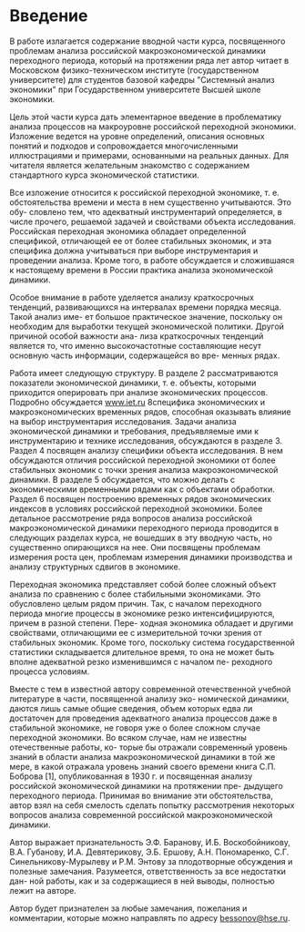 # Введение 

В работе излагается содержание вводной части курса, посвященного проблемам анализа российской макроэкономической динамики переходного периода, который на протяжении ряда лет автор читает в Московском физико-техническом институте (государственном университете) для студентов базовой кафедры "Системный анализ экономики" при Государственном университете Высшей школе экономики. 

Цель этой части курса дать элементарное введение в проблематику анализа процессов на макроуровне российской переходной экономики. Изложение ведется на уровне определений, описания основных понятий и подходов и сопровождается многочисленными иллюстрациями и примерами, основанными на реальных данных. Для читателя является желательным знакомство с содержанием стандартного курса экономической статистики. 

Все изложение относится к российской переходной экономике, т. е. обстоятельства времени и места в нем существенно учитываются. Это обу-
словлено тем, что адекватный инструментарий определяется, в числе прочего, решаемой задачей и свойствами объекта исследования. Российская 
переходная экономика обладает определенной спецификой, отличающей ее от более стабильных экономик, и эта специфика должна учитываться при 
выборе инструментария и проведении анализа. Кроме того, в работе обсуждается и сложившаяся к настоящему времени в России практика анализа 
экономической динамики. 

Особое внимание в работе уделяется анализу краткосрочных тенденций, развивающихся на интервалах времени порядка месяца. Такой анализ име-
ет большое практическое значение, поскольку он необходим для выработки текущей экономической политики. Другой причиной особой важности ана-
лиза краткосрочных тенденций является то, что именно высокочастотные составляющие несут основную часть информации, содержащейся во вре-
менных рядах. 

Работа имеет следующую структуру. В разделе 2 рассматриваются показатели экономической динамики, т. е. объекты, которыми приходится 
оперировать при анализе экономических процессов. Подробно обсуждается www.iet.ru 8специфика экономических и макроэкономических временных рядов, способная оказывать влияние на выбор инструментария исследования. Задачи анализа экономической динамики и требования, предъявляемые ими к инструментарию и технике исследования, обсуждаются в разделе 3. Раздел 4 посвящен анализу специфики объекта исследования. В нем обсуждаются отличия российской переходной экономики от более стабильных экономик с точки зрения анализа макроэкономической динамики. В разделе 5 обсуждается, что можно делать с экономическими временными рядами как с объектами обработки. Раздел 6 посвящен построению временных рядов экономических индексов в условиях российской переходной экономики. Более детальное рассмотрение ряда вопросов анализа российской макроэкономической динамики переходного периода проводится в следующих разделах курса, не вошедших в эту вводную часть, но существенно опирающихся на нее. Они посвящены проблемам измерения роста цен, проблемам измерения динамики производства и анализу структурных сдвигов в экономике. 

Переходная экономика представляет собой более сложный объект анализа по сравнению с более стабильными экономиками. Это обусловлено 
целым рядом причин. Так, с началом переходного периода многие процессы в экономике резко интенсифицируются, причем в разной степени. Пере-
ходная экономика обладает и другими свойствами, отличающими ее с измерительной точки зрения от стабильных экономик. Кроме того, поскольку 
система государственной статистики складывается длительное время, то она не может быть вполне адекватной резко изменившимся с началом пе-
реходного процесса условиям. 

Вместе с тем в известной автору современной отечественной учебной литературе в части, посвященной анализу эко-
номической динамики, даются лишь самые общие сведения, объем которых едва ли достаточен для проведения адекватного анализа процессов даже в 
стабильной экономике, не говоря уже о более сложном случае переходной экономики. Во всяком случае, нам не известны отечественные работы, ко-
торые бы отражали современный уровень знаний в области анализа макроэкономической динамики в той же мере, в какой отражала уровень знаний 
своего времени книга С.П. Боброва [1], опубликованная в 1930 г. и посвященная анализу российской экономической динамики на протяжении пре-
дыдущего переходного периода. Принимая во внимание эти обстоятельства, автор взял на себя смелость сделать попытку рассмотрения некоторых 
вопросов анализа современной российской макроэкономической динамики.

Автор выражает признательность Э.Ф. Баранову, И.Б. Воскобойникову, В.А. Губанову, И.А. Девятерикову, Э.Б. Ершову, А.Н. Пономаренко, С.Г. Синельникову-Мурылеву и Р.М. Энтову за плодотворные обсуждения и полезные замечания. Разумеется, ответственность за все недостатки дан-
ной работы, как и за содержащиеся в ней выводы, полностью лежит на авторе.

Автор будет признателен за любые замечания, пожелания и комментарии, которые можно направлять по адресу bessonov@hse.ru. 
